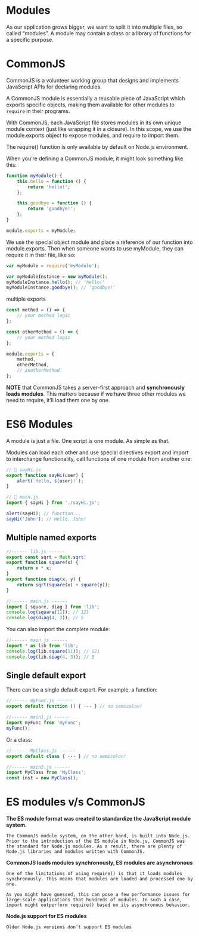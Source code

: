 # Modules

As our application grows bigger, we want to split it into multiple files, so called “modules”. A module may contain a class or a library of functions for a specific purpose.

# CommonJS

CommonJS is a volunteer working group that designs and implements JavaScript APIs for declaring modules.

A CommonJS module is essentially a reusable piece of JavaScript which exports specific objects, making them available for other modules to `require` in their programs.

With CommonJS, each JavaScript file stores modules in its own unique module context (just like wrapping it in a closure). In this scope, we use the module.exports object to expose modules, and require to import them.

The require() function is only available by default on Node.js environment.

When you’re defining a CommonJS module, it might look something like this:

```javascript
function myModule() {
	this.hello = function () {
		return 'hello!';
	};

	this.goodbye = function () {
		return 'goodbye!';
	};
}

module.exports = myModule;
```

We use the special object module and place a reference of our function into module.exports.
Then when someone wants to use myModule, they can require it in their file, like so:

```javascript
var myModule = require('myModule');

var myModuleInstance = new myModule();
myModuleInstance.hello(); // 'hello!'
myModuleInstance.goodbye(); // 'goodbye!'
```

multiple exports

```javascript
const method = () => {
	// your method logic
};

const otherMethod = () => {
	// your method logic
};

module.exports = {
	method,
	otherMethod,
	// anotherMethod
};
```

**NOTE** that CommonJS takes a server-first approach and **synchronously loads modules**. This matters because if we have three other modules we need to require, it’ll load them one by one.

# ES6 Modules

A module is just a file. One script is one module. As simple as that.

Modules can load each other and use special directives export and import to interchange functionality, call functions of one module from another one:

```javascript
// 📁 sayHi.js
export function sayHi(user) {
	alert(`Hello, ${user}!`);
}

// 📁 main.js
import { sayHi } from './sayHi.js';

alert(sayHi); // function...
sayHi('John'); // Hello, John!
```

## Multiple named exports

```javascript
//------ lib.js ------
export const sqrt = Math.sqrt;
export function square(x) {
	return x * x;
}
export function diag(x, y) {
	return sqrt(square(x) + square(y));
}

//------ main.js ------
import { square, diag } from 'lib';
console.log(square(11)); // 121
console.log(diag(4, 3)); // 5
```

You can also import the complete module:

```javascript
//------ main.js ------
import * as lib from 'lib';
console.log(lib.square(11)); // 121
console.log(lib.diag(4, 3)); // 5
```

## Single default export

There can be a single default export. For example, a function:

```javascript
//------ myFunc.js ------
export default function () { ··· } // no semicolon!

//------ main1.js ------
import myFunc from 'myFunc';
myFunc();
```

Or a class:

```javascript
//------ MyClass.js ------
export default class { ··· } // no semicolon!

//------ main2.js ------
import MyClass from 'MyClass';
const inst = new MyClass();
```

# ES modules v/s CommonJS

**The ES module format was created to standardize the JavaScript module system.**

    The CommonJS module system, on the other hand, is built into Node.js. Prior to the introduction of the ES module in Node.js, CommonJS was the standard for Node.js modules. As a result, there are plenty of Node.js libraries and modules written with CommonJS.

**CommonJS loads modules synchronously, ES modules are asynchronous**

    One of the limitations of using require() is that it loads modules synchronously. This means that modules are loaded and processed one by one.

    As you might have guessed, this can pose a few performance issues for large-scale applications that hundreds of modules. In such a case, import might outperform require() based on its asynchronous behavior.

**Node.js support for ES modules**

    Older Node.js versions don’t support ES modules
